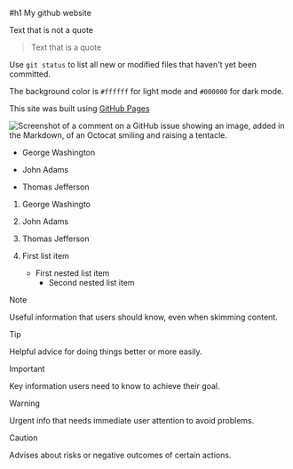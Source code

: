 #h1 My github website

Text that is not a quote
> Text that is a quote

Use `git status` to list all new or modified files that haven't yet been committed.

The background color is `#ffffff` for light mode and `#000000` for dark mode.

This site was built using [GitHub Pages](https://pages.github.com/)

![Screenshot of a comment on a GitHub issue showing an image, added in the Markdown, of an Octocat smiling and raising a tentacle.](https://myoctocat.com/assets/images/base-octocat.svg)

- George Washington
* John Adams
+ Thomas Jefferson

1. George Washingto
2. John Adams
3. Thomas Jefferson

1. First list item
   - First nested list item
     - Second nested list item

> [!NOTE]
> Useful information that users should know, even when skimming content.

> [!TIP]
> Helpful advice for doing things better or more easily.

> [!IMPORTANT]
> Key information users need to know to achieve their goal.

> [!WARNING]
> Urgent info that needs immediate user attention to avoid problems.

> [!CAUTION]
> Advises about risks or negative outcomes of certain actions.
